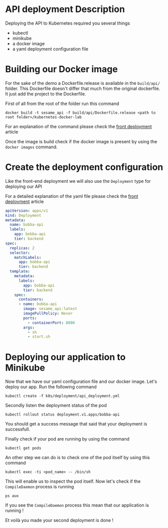 # API deployment Description

Deploying the API to Kubernetes required you several things

- kubectl
- minikube
- a docker image
- a yaml deployment configuration file

# Building our Docker image

For the sake of the demo a Dockerfile.release is available in the ```build/api/``` folder. This Dockerfile doesn't differ that much from the original dockerfile. It just add the project to the Dockerfile.

First of all from the root of the folder run this command

```shell
docker build -t sesame_api -f build/api/Dockerfile.release <path to root folder>/kubernetes-docker-lab
```

For an explanation of the command please check the [front deployment](front.md) article

Once the image is build check if the docker image is present by using the ```docker images``` command.

# Create the deployment configuration

Like the front-end deployment we will also use the ```Deployment``` type for deploying our API

For a detailed explanation of the yaml file please check the [front deployment](front.md) article

```yaml
apiVersion: apps/v1
kind: Deployment
metadata:
  name: bobba-api
  labels:
    app: bobba-api
    tier: backend
spec:
  replicas: 2
  selector:
    matchLabels:
      app: bobba-api
      tier: backend
  template:
    metadata:
      labels:
        app: bobba-api
        tier: backend
    spec:
      containers:
      - name: bobba-api
        image: sesame_api:latest
        imagePullPolicy: Never
        ports:
          - containerPort: 8000
        args:
          - sh
          - start.sh
```

# Deploying our application to Minikube

Now that we have our yaml configuration file and our docker image. Let's deploy our app. Run the following command

```shell
kubectl create -f k8s/deployment/api_deployment.yml
```

Secondly listen the deployment status of the pod

```shell
kubectl rollout status deployment.v1.apps/bobba-api
```

You should get a success message that said that your deployment is successfull. 

Finally check if your pod are running by using the command

```shell
kubectl get pods
```

An other step we can do is to check one of the pod itself by using this command

```shell
kubectl exec -ti <pod_name> -- /bin/sh
```

This will enable us to inspect the pod itself. Now let's check if the ```CompileDaemon``` process is running

```shell
ps aux
```

If you see the ```CompileDaemon``` process this mean that our application is running !

Et voilà you made your second deployment is done !